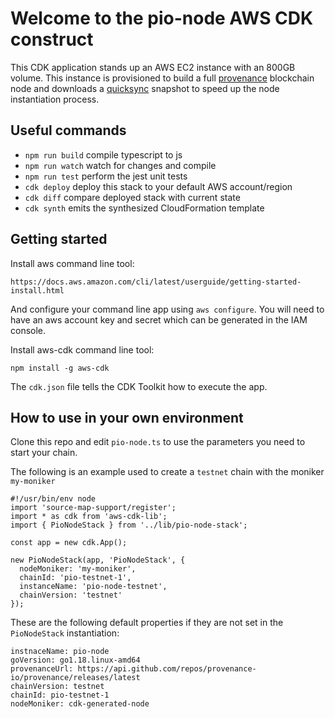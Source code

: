 # Welcome to the pio-node AWS CDK construct

This CDK application stands up an AWS EC2 instance with an 800GB volume. This instance is provisioned to build a full [provenance](https://provenance.io) blockchain node and downloads a [quicksync](https://provenance.io/quicksync) snapshot to speed up the node instantiation process. 



## Useful commands

* `npm run build`   compile typescript to js
* `npm run watch`   watch for changes and compile
* `npm run test`    perform the jest unit tests
* `cdk deploy`      deploy this stack to your default AWS account/region
* `cdk diff`        compare deployed stack with current state
* `cdk synth`       emits the synthesized CloudFormation template

## Getting started

Install aws command line tool: 

```
https://docs.aws.amazon.com/cli/latest/userguide/getting-started-install.html
```

And configure your command line app using `aws configure`.  You will need to have an aws account key and secret which can be generated in the IAM console. 

Install aws-cdk command line tool: 

```
npm install -g aws-cdk
```

The `cdk.json` file tells the CDK Toolkit how to execute the app.

## How to use in your own environment

Clone this repo and edit `pio-node.ts` to use the parameters you need to start your chain. 

The following is an example used to create a `testnet` chain with the moniker `my-moniker`


```
#!/usr/bin/env node
import 'source-map-support/register';
import * as cdk from 'aws-cdk-lib';
import { PioNodeStack } from '../lib/pio-node-stack';

const app = new cdk.App();

new PioNodeStack(app, 'PioNodeStack', {
  nodeMoniker: 'my-moniker',
  chainId: 'pio-testnet-1',
  instanceName: 'pio-node-testnet',
  chainVersion: 'testnet'
});
```

These are the following default properties if they are not set in the `PioNodeStack` instantiation: 

```
instnaceName: pio-node
goVersion: go1.18.linux-amd64
provenanceUrl: https://api.github.com/repos/provenance-io/provenance/releases/latest 
chainVersion: testnet
chainId: pio-testnet-1
nodeMoniker: cdk-generated-node
```
